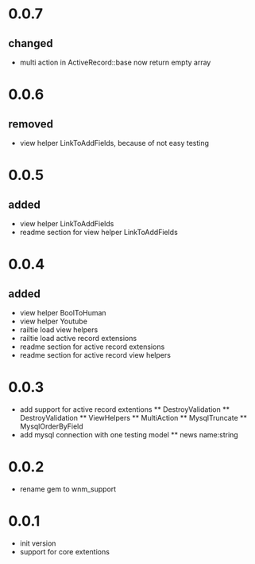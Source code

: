# 0.0.7
## changed
* multi action in ActiveRecord::base now return empty array

# 0.0.6
## removed
* view helper LinkToAddFields, because of not easy testing

# 0.0.5
## added
* view helper LinkToAddFields
* readme section for view helper LinkToAddFields

# 0.0.4
## added
* view helper BoolToHuman
* view helper Youtube
* railtie load view helpers
* railtie load active record extensions
* readme section for active record extensions
* readme section for active record view helpers

# 0.0.3
* add support for active record extentions
** DestroyValidation
** DestroyValidation
** ViewHelpers
** MultiAction
** MysqlTruncate
** MysqlOrderByField
* add mysql connection with one testing model
** news name:string

# 0.0.2
* rename gem to wnm_support

# 0.0.1
* init version
* support for core extentions